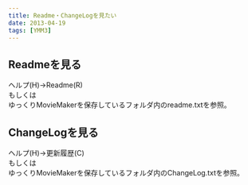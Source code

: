 ```yaml
---
title: Readme・ChangeLogを見たい
date: 2013-04-19
tags: [YMM3]
---
```

## Readmeを見る
ヘルプ(H)→Readme(R)  
もしくは  
ゆっくりMovieMakerを保存しているフォルダ内のreadme.txtを参照。

## ChangeLogを見る
ヘルプ(H)→更新履歴(C)  
もしくは  
ゆっくりMovieMakerを保存しているフォルダ内のChangeLog.txtを参照。